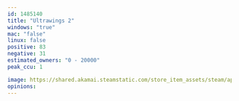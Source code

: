 ```yaml
---
id: 1485140
title: "Ultrawings 2"
windows: "true"
mac: "false"
linux: false
positive: 83
negative: 31
estimated_owners: "0 - 20000"
peak_ccu: 1

image: https://shared.akamai.steamstatic.com/store_item_assets/steam/apps/1485140/header.jpg?t=1666887644
opinions:
---
```

